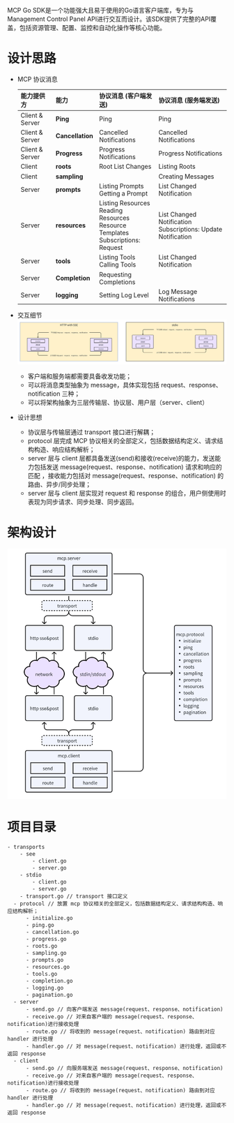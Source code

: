 MCP Go SDK是一个功能强大且易于使用的Go语言客户端库，专为与Management Control Panel API进行交互而设计。该SDK提供了完整的API覆盖，包括资源管理、配置、监控和自动化操作等核心功能。

# 设计思路

- MCP 协议消息
    
    | 能力提供方        | 能力         | 协议消息 (客户端发送)                                      | 协议消息 (服务端发送)                                 |
    |-------------------|-------------|---------------------------------------------------|----------------------------------------------|
    | Client & Server   | **Ping**    | Ping                                              | Ping                                       |
    | Client & Server   | **Cancellation** | Cancelled Notifications                           | Cancelled Notifications                      |
    | Client & Server   | **Progress**     | Progress Notifications                            | Progress Notifications                       |
    | Client            | **roots**        | Root List Changes                                 | Listing Roots                                |
    | Client            | **sampling**     |                                                   | Creating Messages                            |
    | Server            | **prompts**      | Listing Prompts <br/> Getting a Prompt            | List Changed Notification                    |
    | Server            | **resources**    | Listing Resources <br/> Reading Resources <br/> Resource Templates <br/> Subscriptions: Request | List Changed Notification <br/> Subscriptions: Update Notification |
    | Server            | **tools**        | Listing Tools <br/> Calling Tools               | List Changed Notification                  |
    | Server            | **Completion**   | Requesting Completions                            |                                              |
    | Server            | **logging**      | Setting Log Level                                 | Log Message Notifications                  |

- 交互细节
![img_1.png](images/img_1.png)
  - 客户端和服务端都需要具备收发功能；
  - 可以将消息类型抽象为 message，具体实现包括 request、response、notification 三种；
  - 可以将架构抽象为三层传输层、协议层、用户层（server、client）


- 设计思想
  - 协议层与传输层通过 transport 接口进行解耦；
  - protocol 层完成 MCP 协议相关的全部定义，包括数据结构定义、请求结构构造、响应结构解析；
  - server 层与 client 层都具备发送(send)和接收(receive)的能力，发送能力包括发送 message(request、response、notification) 请求和响应的匹配 ，接收能力包括对 message(request、response、notification) 的路由、异步/同步处理；
  - server 层与 client 层实现对 request 和 response 的组合，用户侧使用时表现为同步请求、同步处理、同步返回。

# 架构设计
![img.png](images/img.png)

# 项目目录

    - transports
        - see
            - client.go
            - server.go
        - stdio
            - client.go
            - server.go
        - transport.go // transport 接口定义
      - protocol // 放置 mcp 协议相关的全部定义，包括数据结构定义、请求结构构造、响应结构解析；
          - initialize.go
          - ping.go
          - cancellation.go
          - progress.go
          - roots.go
          - sampling.go
          - prompts.go
          - resources.go
          - tools.go
          - completion.go
          - logging.go
          - pagination.go
      - server
          - send.go // 向客户端发送 message(request、response、notification)
          - receive.go // 对来自客户端的 message(request、response、notification)进行接收处理
          - route.go // 将收到的 message(request、notification) 路由到对应 handler 进行处理
          - handler.go // 对 message(request、notification) 进行处理，返回或不返回 response
      - client
          - send.go // 向服务端发送 message(request、response、notification)
          - receive.go // 对来自客户端的 message(request、response、notification)进行接收处理
          - route.go // 将收到的 message(request、notification) 路由到对应 handler 进行处理
          - handler.go // 对 message(request、notification) 进行处理，返回或不返回 response